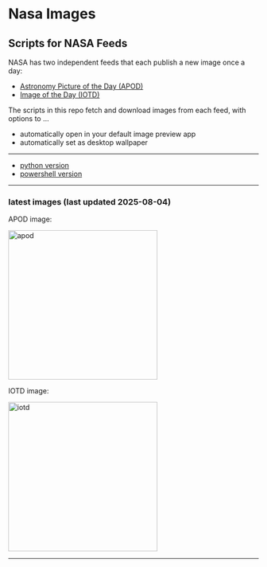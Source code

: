 # Nasa Images

## Scripts for NASA Feeds

NASA has two independent feeds that each publish a new image once a day:

- [Astronomy Picture of the Day (APOD)](https://apod.nasa.gov/apod/)
- [Image of the Day (IOTD)](https://www.nasa.gov/image-of-the-day/)

The scripts in this repo fetch and download images from each feed, with options to ...

- automatically open in your default image preview app
- automatically set as desktop wallpaper

---

- [python version](./python/README.md)
- [powershell version](./powershell/README.md)

---

### latest images (last updated 2025-08-04)

APOD image:

<a href="https://apod.nasa.gov/apod/image/2508/M31Oxy_Collab_5415.jpg"><img alt="apod" src="https://apod.nasa.gov/apod/image/2508/M31Oxy_Collab_5415.jpg" height="300" /></a>

IOTD image:

<a href="https://www.nasa.gov/image-detail/nasas-spacex-crew-11-launch-3/"><img alt="iotd" src="https://www.nasa.gov/wp-content/uploads/2025/08/54693154761-793efaf3d5-o.jpg" height="300" /></a>

---
